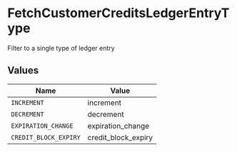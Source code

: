# FetchCustomerCreditsLedgerEntryType

Filter to a single type of ledger entry


## Values

| Name                  | Value                 |
| --------------------- | --------------------- |
| `INCREMENT`           | increment             |
| `DECREMENT`           | decrement             |
| `EXPIRATION_CHANGE`   | expiration_change     |
| `CREDIT_BLOCK_EXPIRY` | credit_block_expiry   |